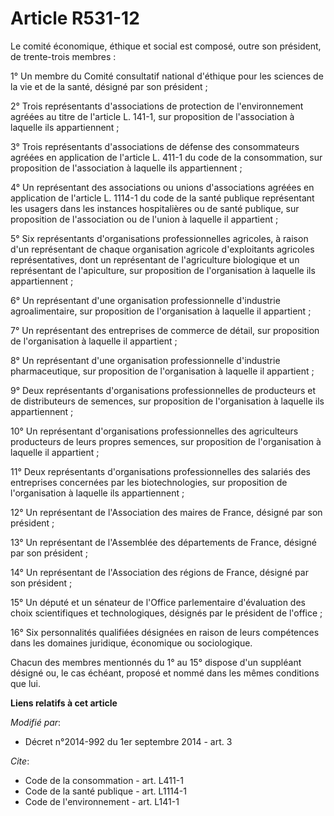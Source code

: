 # Article R531-12

Le comité économique, éthique et social est composé, outre son président, de trente-trois membres : 

1° Un membre du Comité consultatif national d'éthique pour les sciences de la vie et de la santé, désigné par son
président ; 

2° Trois représentants d'associations de protection de l'environnement agréées au titre de l'article L. 141-1, sur
proposition de l'association à laquelle ils appartiennent ; 

3° Trois représentants d'associations de défense des consommateurs agréées en application de l'article L. 411-1 du code de la
consommation, sur proposition de l'association à laquelle ils appartiennent ; 

4° Un représentant des associations ou unions d'associations agréées en application de l'article L. 1114-1 du code de la
santé publique représentant les usagers dans les instances hospitalières ou de santé publique, sur proposition de
l'association ou de l'union à laquelle il appartient ; 

5° Six représentants d'organisations professionnelles agricoles, à raison d'un représentant de chaque organisation agricole
d'exploitants agricoles représentatives, dont un représentant de l'agriculture biologique et un représentant de l'apiculture,
sur proposition de l'organisation à laquelle ils appartiennent ; 

6° Un représentant d'une organisation professionnelle d'industrie agroalimentaire, sur proposition de l'organisation à
laquelle il appartient ; 

7° Un représentant des entreprises de commerce de détail, sur proposition de l'organisation à laquelle il appartient ; 

8° Un représentant d'une organisation professionnelle d'industrie pharmaceutique, sur proposition de l'organisation à
laquelle il appartient ; 

9° Deux représentants d'organisations professionnelles de producteurs et de distributeurs de semences, sur proposition de
l'organisation à laquelle ils appartiennent ; 

10° Un représentant d'organisations professionnelles des agriculteurs producteurs de leurs propres semences, sur proposition
de l'organisation à laquelle il appartient ; 

11° Deux représentants d'organisations professionnelles des salariés des entreprises concernées par les biotechnologies, sur
proposition de l'organisation à laquelle ils appartiennent ; 

12° Un représentant de l'Association des maires de France, désigné par son président ; 

13° Un représentant de l'Assemblée des départements de France, désigné par son président ; 

14° Un représentant de l'Association des régions de France, désigné par son président ; 

15° Un député et un sénateur de l'Office parlementaire d'évaluation des choix scientifiques et technologiques, désignés par
le président de l'office ; 

16° Six personnalités qualifiées désignées en raison de leurs compétences dans les domaines juridique, économique ou
sociologique. 

Chacun des membres mentionnés du 1° au 15° dispose d'un suppléant désigné ou, le cas échéant, proposé et nommé dans les mêmes
conditions que lui.

**Liens relatifs à cet article**

_Modifié par_:

  - Décret n°2014-992 du 1er septembre 2014 - art. 3

_Cite_:

  - Code de la consommation - art. L411-1
  - Code de la santé publique - art. L1114-1
  - Code de l'environnement - art. L141-1

